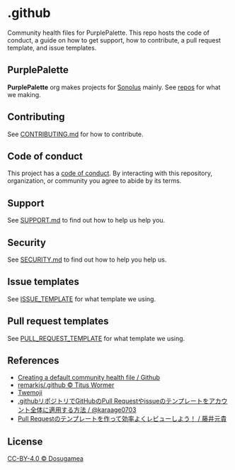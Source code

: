 # .github
Community health files for PurplePalette. This repo hosts the code of conduct, a guide on how to get support, how to contribute, a pull request template, and issue templates.

## PurplePalette

**PurplePalette** org makes projects for [Sonolus](https://sonolus.com) mainly.
See [repos](https://github.com/PurplePalette) for what we making.

## Contributing

See [CONTRIBUTING.md](CONTRIBUTING.md) for how to contribute.

## Code of conduct

This project has a [code of conduct](CODE_OF_CONDUCT.md).
By interacting with this repository, organization, or community you agree to
abide by its terms.

## Support

See [SUPPORT.md](SUPPORT.md) to find out how to help us help you.

## Security

See [SECURITY.md](SECURITY.md) to find out how to help you help us.

## Issue templates

See [ISSUE_TEMPLATE](.github/ISSUE_TEMPLATE/) for what template we using.

## Pull request templates

See [PULL_REQUEST_TEMPLATE](.github/PULL_REQUEST_TEMPLATE/) for what template we using.

## References
- [Creating a default community health file / Github](https://docs.github.com/en/communities/setting-up-your-project-for-healthy-contributions/creating-a-default-community-health-file)
- [remarkjs/.github © Titus Wormer](https://github.com/remarkjs/.github)
- [Twemoji](https://twemoji.twitter.com/)
- [.githubリポジトリでGitHubのPull Requestやissueのテンプレートをアカウント全体に適用する方法 / @karaage0703](https://qiita.com/karaage0703/items/3f9320e4cc23a25726cf)
- [Pull Requestのテンプレートを作って効率よくレビューしよう！ / 藤井元貴](https://dev.classmethod.jp/articles/pull-request-template/)

## License
[CC-BY-4.0 © Dosugamea](https://creativecommons.org/licenses/by/4.0/)
